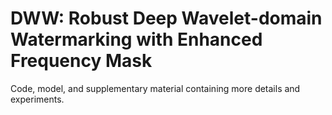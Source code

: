 ﻿# DWW: Robust Deep Wavelet-domain Watermarking with Enhanced Frequency Mask

Code, model, and supplementary material containing more details and experiments.
